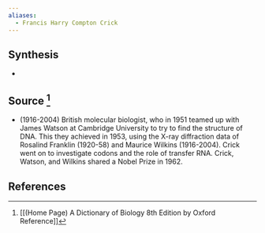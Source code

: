 ```yaml
---
aliases:
  - Francis Harry Compton Crick
---
```

## Synthesis
- 
## Source [^1]
- (1916-2004) British molecular biologist, who in 1951 teamed up with James Watson at Cambridge University to try to find the structure of DNA. This they achieved in 1953, using the X-ray diffraction data of Rosalind Franklin (1920-58) and Maurice Wilkins (1916-2004). Crick went on to investigate codons and the role of transfer RNA. Crick, Watson, and Wilkins shared a Nobel Prize in 1962.
## References

[^1]: [[(Home Page) A Dictionary of Biology 8th Edition by Oxford Reference]]